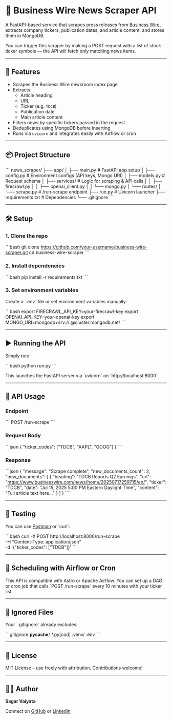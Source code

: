 # 📰 Business Wire News Scraper API

A FastAPI-based service that scrapes press releases from [Business Wire](https://www.businesswire.com), extracts company tickers, publication dates, and article content, and stores them in MongoDB.

You can trigger this scraper by making a POST request with a list of stock ticker symbols — the API will fetch only matching news items.

---

## 🚀 Features

- Scrapes the Business Wire newsroom index page
- Extracts:
  - Article heading
  - URL
  - Ticker (e.g. `TDCB`)
  - Publication date
  - Main article content
- Filters news by specific tickers passed in the request
- Deduplicates using MongoDB before inserting
- Runs via `uvicorn` and integrates easily with Airflow or cron

---

## 📦 Project Structure

\`\`\`
news_scraper/
├── app/
│   ├── main.py              # FastAPI app setup
│   ├── config.py            # Environment configs (API keys, Mongo URI)
│   ├── models.py            # Request schema
│   ├── services/            # Logic for scraping & API calls
│   │   ├── firecrawl.py
│   │   ├── openai_client.py
│   │   └── mongo.py
│   └── routes/
│       └── scrape.py        # /run-scrape endpoint
├── run.py                   # Uvicorn launcher
├── requirements.txt         # Dependencies
└── .gitignore
\`\`\`

---

## 🛠️ Setup

### 1. Clone the repo

\`\`\`bash
git clone https://github.com/your-username/business-wire-scraper.git
cd business-wire-scraper
\`\`\`

### 2. Install dependencies

\`\`\`bash
pip install -r requirements.txt
\`\`\`

### 3. Set environment variables

Create a \`.env\` file or set environment variables manually:

\`\`\`bash
export FIRECRAWL_API_KEY=your-firecrawl-key
export OPENAI_API_KEY=your-openai-key
export MONGO_URI=mongodb+srv://<user>:<pass>@cluster.mongodb.net/
\`\`\`

---

## ▶️ Running the API

Simply run:

\`\`\`bash
python run.py
\`\`\`

This launches the FastAPI server via \`uvicorn\` on \`http://localhost:8000\`.

---

## 🔁 API Usage

### Endpoint

\`\`\`
POST /run-scrape
\`\`\`

### Request Body

\`\`\`json
{
  "ticker_codes": ["TDCB", "AAPL", "GOOG"]
}
\`\`\`

### Response

\`\`\`json
{
  "message": "Scrape complete",
  "new_documents_count": 2,
  "new_documents": [
    {
      "heading": "TDCB Reports Q2 Earnings",
      "url": "https://www.businesswire.com/news/home/20250717259715/en/",
      "ticker": "TDCB",
      "date": "Jul 15, 2025 5:00 PM Eastern Daylight Time",
      "content": "Full article text here..."
    }
  ]
}
\`\`\`

---

## 🧪 Testing

You can use [Postman](https://www.postman.com/) or \`curl\`:

\`\`\`bash
curl -X POST http://localhost:8000/run-scrape \
  -H "Content-Type: application/json" \
  -d '{"ticker_codes": ["TDCB"]}'
\`\`\`

---

## 📅 Scheduling with Airflow or Cron

This API is compatible with Astro or Apache Airflow. You can set up a DAG or cron job that calls \`POST /run-scrape\` every 10 minutes with your ticker list.

---

## 🧹 Ignored Files

Your \`.gitignore\` already excludes:

\`\`\`gitignore
__pycache__/
*.py[cod]
.venv/
.env
\`\`\`

---

## 📃 License

MIT License – use freely with attribution. Contributions welcome!

---

## 👨‍💻 Author

**Sagar Vaiyata**

Connect on [GitHub](https://github.com/sagarvaiyata) or [LinkedIn](https://linkedin.com/in/sagarvaiyata)
